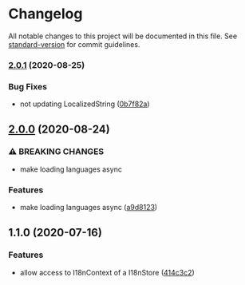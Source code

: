 # Changelog

All notable changes to this project will be documented in this file. See [standard-version](https://github.com/conventional-changelog/standard-version) for commit guidelines.

### [2.0.1](https://github.com/ddadaal/simstate-i18n/compare/v2.0.0...v2.0.1) (2020-08-25)


### Bug Fixes

* not updating LocalizedString ([0b7f82a](https://github.com/ddadaal/simstate-i18n/commit/0b7f82a1722883840ab9a669a2a0034558d661c7))

## [2.0.0](https://github.com/ddadaal/simstate-i18n/compare/v1.1.0...v2.0.0) (2020-08-24)


### ⚠ BREAKING CHANGES

* make loading languages async

### Features

* make loading languages async ([a9d8123](https://github.com/ddadaal/simstate-i18n/commit/a9d81234fbdef9cd6e708e4b0200d834c9c8d57d))

## 1.1.0 (2020-07-16)


### Features

* allow access to I18nContext of a I18nStore ([414c3c2](https://github.com/ddadaal/simstate-i18n/commit/414c3c270b790f10a2624ddec472aa246b507d1c))
